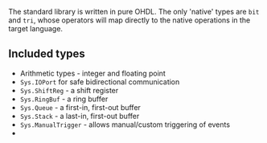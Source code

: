 The standard library is written in pure OHDL. The only 'native' types are `bit` and `tri`, whose operators will map directly to the native operations in the target language.

## Included types

* Arithmetic types - integer and floating point
* `Sys.IOPort` for safe bidirectional communication
* `Sys.ShiftReg` - a shift register
* `Sys.RingBuf` - a ring buffer
* `Sys.Queue` - a first-in, first-out buffer
* `Sys.Stack` - a last-in, first-out buffer
* `Sys.ManualTrigger` - allows manual/custom triggering of events
* 

